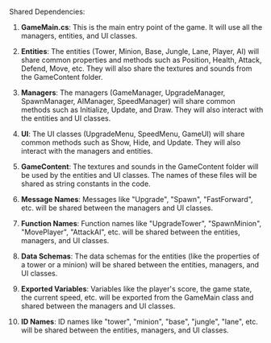 Shared Dependencies:

1. **GameMain.cs**: This is the main entry point of the game. It will use all the managers, entities, and UI classes.

2. **Entities**: The entities (Tower, Minion, Base, Jungle, Lane, Player, AI) will share common properties and methods such as Position, Health, Attack, Defend, Move, etc. They will also share the textures and sounds from the GameContent folder.

3. **Managers**: The managers (GameManager, UpgradeManager, SpawnManager, AIManager, SpeedManager) will share common methods such as Initialize, Update, and Draw. They will also interact with the entities and UI classes.

4. **UI**: The UI classes (UpgradeMenu, SpeedMenu, GameUI) will share common methods such as Show, Hide, and Update. They will also interact with the managers and entities.

5. **GameContent**: The textures and sounds in the GameContent folder will be used by the entities and UI classes. The names of these files will be shared as string constants in the code.

6. **Message Names**: Messages like "Upgrade", "Spawn", "FastForward", etc. will be shared between the managers and UI classes.

7. **Function Names**: Function names like "UpgradeTower", "SpawnMinion", "MovePlayer", "AttackAI", etc. will be shared between the entities, managers, and UI classes.

8. **Data Schemas**: The data schemas for the entities (like the properties of a tower or a minion) will be shared between the entities, managers, and UI classes.

9. **Exported Variables**: Variables like the player's score, the game state, the current speed, etc. will be exported from the GameMain class and shared between the managers and UI classes.

10. **ID Names**: ID names like "tower", "minion", "base", "jungle", "lane", etc. will be shared between the entities, managers, and UI classes.